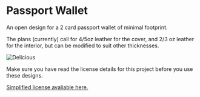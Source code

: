 # Passport Wallet
An open design for a 2 card passport wallet of minimal footprint.

The plans (currently) call for 4/5oz leather for the cover, and 2/3 oz leather for the interior, but can be modified to suit other thicknesses. 

![](https://github.com/rynehager/Passport-Wallet-2-/blob/master/Assets/Passport_Holder_Image.jpg?raw=true "Delicious")

Make sure you have read the license details for this project before you use these designs.

[Simplified license avaliable here.](https://creativecommons.org/licenses/by-sa/4.0/)
